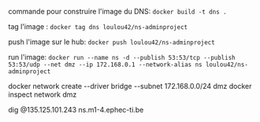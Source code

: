 commande pour construire l'image du DNS: 
`docker build -t dns .`

tag l'image : 
`docker tag dns loulou42/ns-adminproject`

push l'image sur le hub: 
`docker push loulou42/ns-adminproject`

run l'image:
`docker run --name ns -d --publish 53:53/tcp --publish 53:53/udp --net dmz --ip 172.168.0.1 --network-alias ns loulou42/ns-adminproject`

docker network create --driver bridge --subnet 172.168.0.0/24 dmz
docker inspect network dmz

dig @135.125.101.243 ns.m1-4.ephec-ti.be